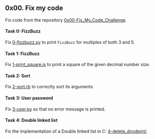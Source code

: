 ## 0x00. Fix my code

Fix code from the repository [0x00-Fix_My_Code_Challenge](https://intranet.alxswe.com/rltoken/GLYjW57NUS-s-JEsfjuNFA).

#### Task 0: FizzBuzz
Fix [0-fizzbuzz.py](0-fizzbuzz.py) to print `FizzBuzz` for multiples of both 3 and 5.

#### Task 1: FizzBuzz
Fix [1-print_square.js](1-print_square.js) to print a square of the given decimal number size.

#### Task 2: Sort
Fix [2-sort.rb](2-sort.rb) to correctly sort its arguments

#### Task 3: User password
Fix [3-user.py](3-user.py) so that no error message is printed.

#### Task 4: Double linked list
Fix the implementation of a Double linked list in C: [4-delete_dnodeint/](4-delete_dnodeint/).

